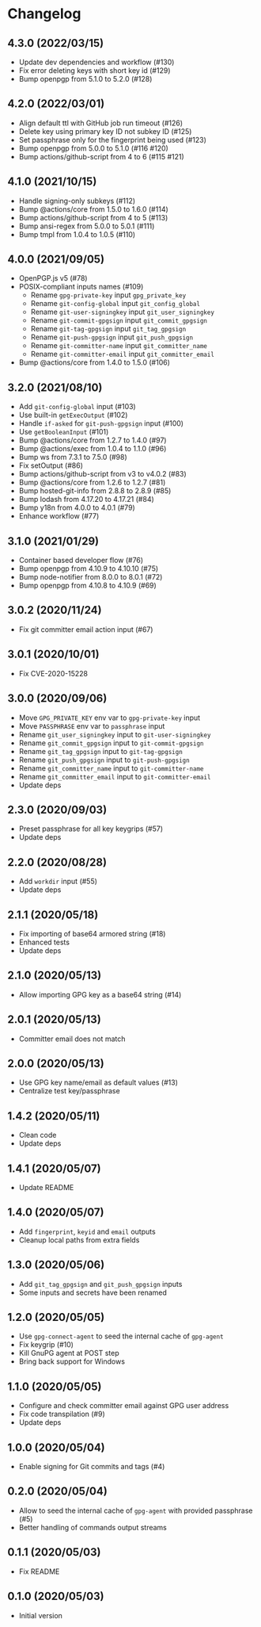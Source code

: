 # Changelog

## 4.3.0 (2022/03/15)

* Update dev dependencies and workflow (#130)
* Fix error deleting keys with short key id (#129)
* Bump openpgp from 5.1.0 to 5.2.0 (#128)

## 4.2.0 (2022/03/01)

* Align default ttl with GitHub job run timeout (#126)
* Delete key using primary key ID not subkey ID (#125)
* Set passphrase only for the fingerprint being used (#123)
* Bump openpgp from 5.0.0 to 5.1.0 (#116 #120)
* Bump actions/github-script from 4 to 6 (#115 #121)

## 4.1.0 (2021/10/15)

* Handle signing-only subkeys (#112)
* Bump @actions/core from 1.5.0 to 1.6.0 (#114)
* Bump actions/github-script from 4 to 5 (#113)
* Bump ansi-regex from 5.0.0 to 5.0.1 (#111)
* Bump tmpl from 1.0.4 to 1.0.5 (#110)

## 4.0.0 (2021/09/05)

* OpenPGP.js v5 (#78)
* POSIX-compliant inputs names (#109)
  * Rename `gpg-private-key` input `gpg_private_key`
  * Rename `git-config-global` input `git_config_global`
  * Rename `git-user-signingkey` input `git_user_signingkey`
  * Rename `git-commit-gpgsign` input `git_commit_gpgsign`
  * Rename `git-tag-gpgsign` input `git_tag_gpgsign`
  * Rename `git-push-gpgsign` input `git_push_gpgsign`
  * Rename `git-committer-name` input `git_committer_name`
  * Rename `git-committer-email` input `git_committer_email`
* Bump @actions/core from 1.4.0 to 1.5.0 (#106)

## 3.2.0 (2021/08/10)

* Add `git-config-global` input (#103)
* Use built-in `getExecOutput` (#102)
* Handle `if-asked` for `git-push-gpgsign` input (#100)
* Use `getBooleanInput` (#101)
* Bump @actions/core from 1.2.7 to 1.4.0 (#97)
* Bump @actions/exec from 1.0.4 to 1.1.0 (#96)
* Bump ws from 7.3.1 to 7.5.0 (#98)
* Fix setOutput (#86)
* Bump actions/github-script from v3 to v4.0.2 (#83)
* Bump @actions/core from 1.2.6 to 1.2.7 (#81)
* Bump hosted-git-info from 2.8.8 to 2.8.9 (#85)
* Bump lodash from 4.17.20 to 4.17.21 (#84)
* Bump y18n from 4.0.0 to 4.0.1 (#79)
* Enhance workflow (#77)

## 3.1.0 (2021/01/29)

* Container based developer flow (#76)
* Bump openpgp from 4.10.9 to 4.10.10 (#75)
* Bump node-notifier from 8.0.0 to 8.0.1 (#72)
* Bump openpgp from 4.10.8 to 4.10.9 (#69)

## 3.0.2 (2020/11/24)

* Fix git committer email action input (#67)

## 3.0.1 (2020/10/01)

* Fix CVE-2020-15228

## 3.0.0 (2020/09/06)

* Move `GPG_PRIVATE_KEY` env var to `gpg-private-key` input
* Move `PASSPHRASE` env var to `passphrase` input
* Rename `git_user_signingkey` input to `git-user-signingkey`
* Rename `git_commit_gpgsign` input to `git-commit-gpgsign`
* Rename `git_tag_gpgsign` input to `git-tag-gpgsign`
* Rename `git_push_gpgsign` input to `git-push-gpgsign`
* Rename `git_committer_name` input to `git-committer-name`
* Rename `git_committer_email` input to `git-committer-email`
* Update deps

## 2.3.0 (2020/09/03)

* Preset passphrase for all key keygrips (#57)
* Update deps

## 2.2.0 (2020/08/28)

* Add `workdir` input (#55)
* Update deps

## 2.1.1 (2020/05/18)

* Fix importing of base64 armored string (#18)
* Enhanced tests
* Update deps

## 2.1.0 (2020/05/13)

* Allow importing GPG key as a base64 string (#14)

## 2.0.1 (2020/05/13)

* Committer email does not match

## 2.0.0 (2020/05/13)

* Use GPG key name/email as default values (#13)
* Centralize test key/passphrase

## 1.4.2 (2020/05/11)

* Clean code
* Update deps

## 1.4.1 (2020/05/07)

* Update README

## 1.4.0 (2020/05/07)

* Add `fingerprint`, `keyid` and `email` outputs
* Cleanup local paths from extra fields

## 1.3.0 (2020/05/06)

* Add `git_tag_gpgsign` and `git_push_gpgsign` inputs
* Some inputs and secrets have been renamed

## 1.2.0 (2020/05/05)

* Use `gpg-connect-agent` to seed the internal cache of `gpg-agent`
* Fix keygrip (#10)
* Kill GnuPG agent at POST step
* Bring back support for Windows

## 1.1.0 (2020/05/05)

* Configure and check committer email against GPG user address
* Fix code transpilation (#9)
* Update deps

## 1.0.0 (2020/05/04)

* Enable signing for Git commits and tags (#4)

## 0.2.0 (2020/05/04)

* Allow to seed the internal cache of `gpg-agent` with provided passphrase (#5)
* Better handling of commands output streams

## 0.1.1 (2020/05/03)

* Fix README

## 0.1.0 (2020/05/03)

* Initial version
